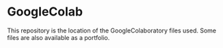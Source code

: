 # GoogleColab
This repository is the location of the GoogleColaboratory files used. Some files are also available as a portfolio.
